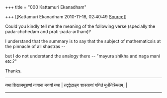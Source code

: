 +++
title = "000 Kattamuri Ekanadham"

+++
[[Kattamuri Ekanadham	2010-11-18, 02:40:49 [Source](https://groups.google.com/g/samskrita/c/UDKNp_0oe90)]]



Could you kindly tell me the meaning of the following verse (specially the pada-chchedam and prati-pada-artham)?

I understand that the summary is to say that the subject of mathematicsis at the pinnacle of all shastras --

but I do not understand the analogy there -- "mayura shikha and naga mani etc.?"

Thanks.

----

यथा शिखामयूराणां नागानां मणयॉ यथा \| तद्वद्वेदाङ्ग शास्त्राणां गणितं मूर्धनिस्थितम् \|\|

----

  

